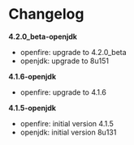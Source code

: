# Changelog

**4.2.0_beta-openjdk**
- openfire: upgrade to 4.2.0_beta
- openjdk: upgrade to 8u151

**4.1.6-openjdk**
- openfire: upgrade to 4.1.6

**4.1.5-openjdk**
- openfire: initial version 4.1.5
- openjdk: initial version 8u131
